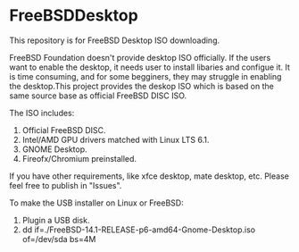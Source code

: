 # FreeBSDDesktop
This repository is for FreeBSD Desktop ISO downloading.

FreeBSD Foundation doesn't provide desktop ISO officially. If the users want to enable the desktop, it needs user to install libaries and configue it. It is time consuming, and for some begginers, they may struggle in enabling the desktop.This project provides the deskop ISO which is based on the same source base as official FreeBSD DISC ISO.

The ISO includes:
  1. Official FreeBSD DISC.
  2. Intel/AMD GPU drivers matched with Linux LTS 6.1.
  3. GNOME Desktop.
  4. Fireofx/Chromium preinstalled.
     
If you have other requirements, like xfce desktop, mate desktop, etc. Please feel free to publish in "Issues".

To make the USB installer on Linux or FreeBSD:
1. Plugin a USB disk.
2. dd if=./FreeBSD-14.1-RELEASE-p6-amd64-Gnome-Desktop.iso of=/dev/sda bs=4M
